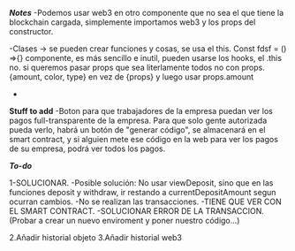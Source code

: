 ***Notes***
-Podemos usar web3 en otro componente que no sea el que tiene
la blockchain cargada, simplemente importamos web3 y los props del constructor.

-Clases -> se pueden crear funciones y cosas, se usa el this.   Const fdsf = () =>{} componente, es más sencillo e inutil, pueden usarse los hooks, el .this no. si queremos pasar props que sea literlamente todos no con props. {amount, color, type} en vez de {props} y luego usar props.amount

-

**Stuff to add**
-Boton para que trabajadores de la empresa puedan ver los pagos full-transparente de la empresa. Para que solo gente autorizada pueda verlo, habrá un botón de "generar código", 
se almacenará en el smart contract, y si alguien mete ese código en la web para ver los pagos de su empresa, podrá ver todos los pagos.

***To-do***

1-SOLUCIONAR.
    -Posible solución: No usar viewDeposit, sino que en las funciones deposit y withdraw, ir restando a currentDepositAmount segun ocurran cambios.
    -No se realizan las transacciones.
        -TIENE QUE VER CON EL SMART CONTRACT.
        -SOLUCIONAR ERROR DE LA TRANSACCION. (Probar a crear un nuevo enviroment y poner nuestro código...)


2.Añadir historial objeto
3.Añadir historial web3

